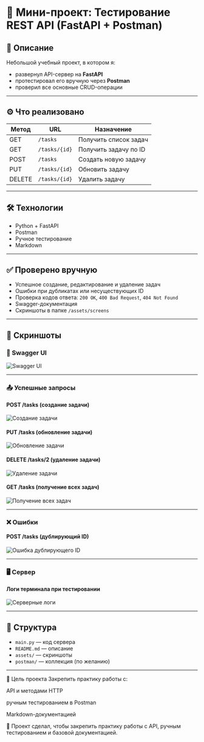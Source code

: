 # 🧪 Мини-проект: Тестирование REST API (FastAPI + Postman)

## 📌 Описание

Небольшой учебный проект, в котором я:

- развернул API-сервер на **FastAPI**
- протестировал его вручную через **Postman**
- проверил все основные CRUD-операции

---

## ⚙️ Что реализовано

| Метод  | URL           | Назначение                 |
|--------|---------------|----------------------------|
| GET    | `/tasks`      | Получить список задач      |
| GET    | `/tasks/{id}` | Получить задачу по ID      |
| POST   | `/tasks`      | Создать новую задачу       |
| PUT    | `/tasks/{id}` | Обновить задачу            |
| DELETE | `/tasks/{id}` | Удалить задачу             |

---

## 🛠️ Технологии

- Python + FastAPI
- Postman
- Ручное тестирование
- Markdown

---

## ✅ Проверено вручную

- Успешное создание, редактирование и удаление задач
- Ошибки при дубликатах или несуществующих ID
- Проверка кодов ответа: `200 OK`, `400 Bad Request`, `404 Not Found`
- Swagger-документация
- Скриншоты в папке `/assets/screens`

---

## 📸 Скриншоты

### 🧭 Swagger UI

![Swagger UI](assets/screens/swagger_ui_endpoints.png)

---

### 📤 Успешные запросы

#### POST /tasks (создание задачи)

![Создание задачи](assets/screens/post_create_task_id2_success.png)

#### PUT /tasks (обновление задачи)

![Обновление задачи](assets/screens/post_task_update.png)

#### DELETE /tasks/2 (удаление задачи)

![Удаление задачи](assets/screens/delete_task_success.png)

#### GET /tasks (получение всех задач)

![Получение всех задач](assets/screens/get_all_tasks_success.png)

---

### ❌ Ошибки

#### POST /tasks (дублирующий ID)

![Ошибка дублирующего ID](assets/screens/post_duplicate_id_error.png)

---

### 🖥️ Сервер

#### Логи терминала при тестировании

![Серверные логи](assets/screens/server_logs_terminal.png)

---
## 📂 Структура
- `main.py` — код сервера
- `README.md` — описание
- `assets/` — скриншоты
- `postman/` — коллекция (по желанию)

---

🎯 Цель проекта
Закрепить практику работы с:

API и методами HTTP

ручным тестированием в Postman

Markdown-документацией



🎯 Проект сделал, чтобы закрепить практику работы с API, ручным тестированием и базовой документацией.
